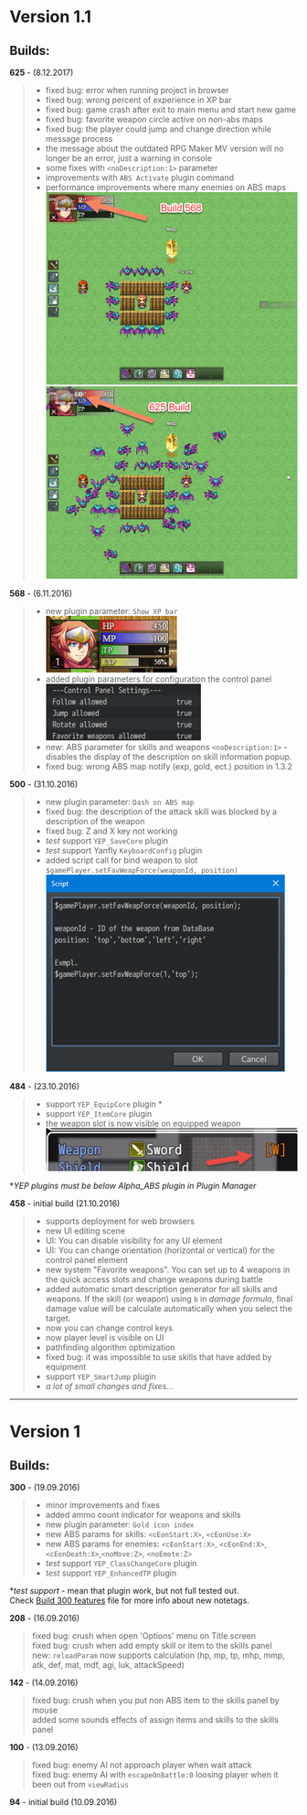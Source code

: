 # Version 1.1  
## Builds:   
**625** - (8.12.2017)
> - fixed bug: error when running project in browser
> - fixed bug: wrong percent of experience in XP bar
> - fixed bug: game crash after exit to main menu and start new game
> - fixed bug: favorite weapon circle active on non-abs maps
> - fixed bug: the player could jump and change direction while message process
> - the message about the outdated RPG Maker MV version will no longer be an error, just a warning in console
> - some fixes with `<noDescription:1>` parameter
> - improvements with `ABS Activate` plugin command
> - performance improvements where many enemies on ABS maps  
![image](https://github.com/KageDesu/TestRepo/blob/master/build625_basFPS.png)  
![image](https://github.com/KageDesu/TestRepo/blob/master/build625_goodFPS.png)  

**568** - (6.11.2016)  
> - new plugin parameter: `Show XP bar`  
![image](https://github.com/KageDesu/TestRepo/blob/master/build568_xpbar.png)  
> - added plugin parameters for configuration the control panel  
![image](https://github.com/KageDesu/TestRepo/blob/master/build568_control_panel_params.png)  
> - new: ABS parameter for skills and weapons `<noDescription:1>` - disables the display of the description on skill information popup.
> - fixed bug: wrong ABS map notify (exp, gold, ect.) position in 1.3.2   


**500** - (31.10.2016)  
> - new plugin parameter: `Dash on ABS map`  
> - fixed bug: the description of the attack skill was blocked by a description of the weapon
> - fixed bug: Z and X key not working  
> - *test* support `YEP_SaveCore` plugin  
> - *test* support Yanfly `KeyboardConfig` plugin
> - added script call for bind weapon to slot `$gamePlayer.setFavWeapForce(weaponId, position)`  
![image](https://github.com/KageDesu/TestRepo/blob/master/build500_bind_weap_script.png)


**484** - (23.10.2016)
> - support `YEP_EquipCore` plugin *
> - support `YEP_ItemCore` plugin
> - the weapon slot is now visible on equipped weapon
![image](https://github.com/KageDesu/TestRepo/blob/master/build484_favWeapEquip.png)

**YEP plugins must be below Alpha_ABS plugin in Plugin Manager*

**458** - initial build (21.10.2016)  
> - supports deployment for web browsers  
> - new UI editing scene
> - UI: You can disable visibility for any UI element
> - UI: You can change orientation (horizontal or vertical) for the control panel element
> - new system "Favorite weapons". You can set up to 4 weapons in the quick access slots and change weapons during battle
> - added automatic smart description generator for all skills and weapons. If the skill (or weapon) using `b` in *damage formula*, final damage value will be calculate automatically when you select the target.
> - now you can change control keys
> - now player level is visible on UI
> - pathfinding algorithm optimization
> - fixed bug: it was impossible to use skills that have added by equipment
> - support `YEP_SmartJump` plugin
> - *a lot of small changes and fixes...*

 ***

# Version 1
## Builds:  
**300** - (19.09.2016)
> - minor improvements and fixes  
> - added ammo count indicator for weapons and skills    
> - new plugin parameter: `Gold icon index`  
> - new ABS params for skills: `<cEonStart:X>`, `<cEonUse:X>`  
> - new ABS params for enemies: `<cEonStart:X>`, `<cEonEnd:X>`, `<cEonDeath:X>`,`<noMove:Z>`, `<noEmote:Z>`  
> - *test* support `YEP_ClassChangeCore` plugin  
> - *test* support `YEP_EnhancedTP` plugin

**test support* - mean that plugin work, but not full tested out.  
Check [Build 300 features](https://github.com/KageDesu/Alpha-ABS/blob/master/Alpha%20ABS%20plugin/Build%20300%20features.md) file for more info about new notetags.  

**208** - (16.09.2016)  
> fixed bug: crush when open 'Options' menu on Title screen  
> fixed bug: crush when add empty skill or item to the skills panel  
> new: `reloadParam` now supports calculation (hp, mp, tp, mhp, mmp, atk, def, mat, mdf, agi, luk, attackSpeed)  

**142** - (14.09.2016)  
> fixed bug: crush when you put non ABS item to the skills panel by mouse  
> added some sounds effects of assign items and skills to the skills panel  

**100** - (13.09.2016)
> fixed bug: enemy AI not approach player when wait attack  
> fixed bug: enemy AI with `escapeOnBattle:0` loosing player when it been out from `viewRadius`

**94** - initial build (10.09.2016)  

